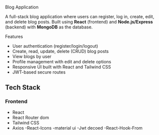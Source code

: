  Blog Application

A full-stack blog application where users can register, log in, create, edit, and delete blog posts. Built using **React** (frontend) and **Node.js/Express** (backend) with **MongoDB** as the database.

 Features

- User authentication (register/login/logout)
- Create, read, update, delete (CRUD) blog posts
- View blogs by user
- Profile management with edit and delete options
- Responsive UI built with React and Tailwind CSS
- JWT-based secure routes

## Tech Stack

### Frontend
- React
- React Router dom
- Tailwind CSS
- Axios
-React-Icons
-material ui
-Jwt decoed
-React-Hook-From







